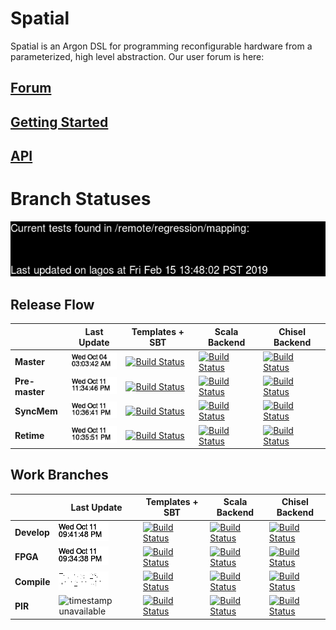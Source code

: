# Spatial
Spatial is an Argon DSL for programming reconfigurable hardware from a parameterized, high level abstraction.  Our user forum is here: 

## [Forum](https://groups.google.com/forum/#!forum/spatial-lang-users)

## [Getting Started](http://spatial-lang.readthedocs.io/en/latest/tutorial/starting.html)

## [API](http://spatial-lang.readthedocs.io/en/latest/)

# Branch Statuses

!["what's running" is unavailable](https://github.com/mattfel1/Window/blob/master/window.png?raw=true "whatsrunning")

## Release Flow

|            | Last Update | Templates + SBT | Scala Backend | Chisel Backend |
|------------|-----------|------------|------------|-------------|
| **Master** | ![timestamp unavailable](https://github.com/mattfel1/Trackers/blob/timestamps/timestamp_master.png?raw=true "timestamp")  | [![Build Status](https://travis-ci.org/stanford-ppl/spatial-lang.svg?branch=master)](https://travis-ci.org/stanford-ppl/spatial-lang) | [![Build Status](https://travis-ci.org/mattfel1/Trackers.svg?branch=ClassCombined-Branchmaster-Backendscala-Tracker)](https://github.com/stanford-ppl/spatial-lang/wiki/Brnch:master-Trgt:scala) | [![Build Status](https://travis-ci.org/mattfel1/Trackers.svg?branch=ClassCombined-Branchmaster-Backendchisel-Tracker)](https://github.com/stanford-ppl/spatial-lang/wiki/Brnch:master-Trgt:chisel) |
| **Pre-master** | ![timestamp unavailable](https://github.com/mattfel1/Trackers/blob/timestamps/timestamp_pre-master.png?raw=true "timestamp")  | [![Build Status](https://travis-ci.org/stanford-ppl/spatial-lang.svg?branch=pre-master)](https://travis-ci.org/stanford-ppl/spatial-lang) | [![Build Status](https://travis-ci.org/mattfel1/Trackers.svg?branch=ClassCombined-Branchpre-master-Backendscala-Tracker)](https://github.com/stanford-ppl/spatial-lang/wiki/Brnch:pre-master-Trgt:scala) | [![Build Status](https://travis-ci.org/mattfel1/Trackers.svg?branch=ClassCombined-Branchpre-master-Backendchisel-Tracker)](https://github.com/stanford-ppl/spatial-lang/wiki/Brnch:pre-master-Trgt:chisel) |
| **SyncMem** | ![timestamp unavailable](https://github.com/mattfel1/Trackers/blob/timestamps/timestamp_syncMem.png?raw=true "timestamp")  | [![Build Status](https://travis-ci.org/stanford-ppl/spatial-lang.svg?branch=syncMem)](https://travis-ci.org/stanford-ppl/spatial-lang) | [![Build Status](https://travis-ci.org/mattfel1/Trackers.svg?branch=ClassCombined-BranchsyncMem-Backendscala-Tracker)](https://github.com/stanford-ppl/spatial-lang/wiki/Brnch:syncMem-Trgt:scala) | [![Build Status](https://travis-ci.org/mattfel1/Trackers.svg?branch=ClassCombined-BranchsyncMem-Backendchisel-Tracker)](https://github.com/stanford-ppl/spatial-lang/wiki/Brnch:syncMem-Trgt:chisel) |
| **Retime** | ![timestamp unavailable](https://github.com/mattfel1/Trackers/blob/timestamps/timestamp_retime.png?raw=true "timestamp")  | [![Build Status](https://travis-ci.org/stanford-ppl/spatial-lang.svg?branch=retime)](https://travis-ci.org/stanford-ppl/spatial-lang) | [![Build Status](https://travis-ci.org/mattfel1/Trackers.svg?branch=ClassCombined-Branchretime-Backendscala-Tracker)](https://github.com/stanford-ppl/spatial-lang/wiki/Brnch:retime-Trgt:scala) | [![Build Status](https://travis-ci.org/mattfel1/Trackers.svg?branch=ClassCombined-Branchretime-Backendchisel-Tracker)](https://github.com/stanford-ppl/spatial-lang/wiki/Brnch:retime-Trgt:chisel) |

## Work Branches

|            | Last Update | Templates + SBT | Scala Backend | Chisel Backend |
|------------|-----------|------------|------------|-------------|
| **Develop** | ![timestamp unavailable](https://github.com/mattfel1/Trackers/blob/timestamps/timestamp_develop.png?raw=true "timestamp")  | [![Build Status](https://travis-ci.org/stanford-ppl/spatial-lang.svg?branch=develop)](https://travis-ci.org/stanford-ppl/spatial-lang) | [![Build Status](https://travis-ci.org/mattfel1/Trackers.svg?branch=ClassCombined-Branchdevelop-Backendscala-Tracker)](https://github.com/stanford-ppl/spatial-lang/wiki/Brnch:develop-Trgt:scala) | [![Build Status](https://travis-ci.org/mattfel1/Trackers.svg?branch=ClassCombined-Branchdevelop-Backendchisel-Tracker)](https://github.com/stanford-ppl/spatial-lang/wiki/Brnch:develop-Trgt:chisel) |
| **FPGA** | ![timestamp unavailable](https://github.com/mattfel1/Trackers/blob/timestamps/timestamp_fpga.png?raw=true "timestamp")  | [![Build Status](https://travis-ci.org/stanford-ppl/spatial-lang.svg?branch=fpga)](https://travis-ci.org/stanford-ppl/spatial-lang) | [![Build Status](https://travis-ci.org/mattfel1/Trackers.svg?branch=ClassCombined-Branchfpga-Backendscala-Tracker)](https://github.com/stanford-ppl/spatial-lang/wiki/Brnch:fpga-Trgt:scala) | [![Build Status](https://travis-ci.org/mattfel1/Trackers.svg?branch=ClassCombined-Branchfpga-Backendchisel-Tracker)](https://github.com/stanford-ppl/spatial-lang/wiki/Brnch:fpga-Trgt:chisel) |
| **Compile** | ![timestamp unavailable](https://github.com/mattfel1/Trackers/blob/timestamps/timestamp_compile.png?raw=true "timestamp")  | [![Build Status](https://travis-ci.org/stanford-ppl/spatial-lang.svg?branch=compile)](https://travis-ci.org/stanford-ppl/spatial-lang) | [![Build Status](https://travis-ci.org/mattfel1/Trackers.svg?branch=ClassCombined-Branchcompile-Backendscala-Tracker)](https://github.com/stanford-ppl/spatial-lang/wiki/Brnch:compile-Trgt:scala) | [![Build Status](https://travis-ci.org/mattfel1/Trackers.svg?branch=ClassCombined-Branchcompile-Backendchisel-Tracker)](https://github.com/stanford-ppl/spatial-lang/wiki/Brnch:compile-Trgt:chisel) |
| **PIR** | ![timestamp unavailable](https://github.com/mattfel1/Trackers/blob/timestamps/timestamp_pir.png?raw=true "timestamp")  | [![Build Status](https://travis-ci.org/stanford-ppl/spatial-lang.svg?branch=pir)](https://travis-ci.org/stanford-ppl/spatial-lang) | [![Build Status](https://travis-ci.org/mattfel1/Trackers.svg?branch=ClassCombined-Branchpir-Backendscala-Tracker)](https://github.com/stanford-ppl/spatial-lang/wiki/Brnch:pir-Trgt:scala) | [![Build Status](https://travis-ci.org/mattfel1/Trackers.svg?branch=ClassCombined-Branchpir-Backendchisel-Tracker)](https://github.com/stanford-ppl/spatial-lang/wiki/Brnch:pir-Trgt:chisel) |
